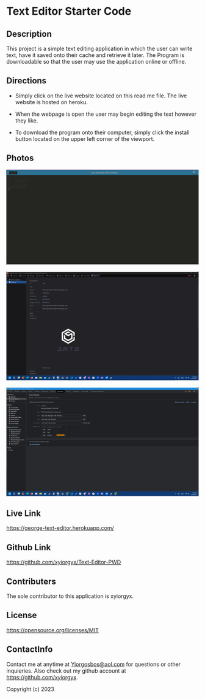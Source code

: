 # Text Editor Starter Code


## Description
 This project is a simple text editing application in which the user can write text, have it saved onto their cache and retrieve it later. The Program is downloadable so that the user may use the application online or offline. 

## Directions

- Simply click on the live website located on this read me file. The live website is hosted on heroku. 

- When the webpage is open the user may begin editing the text however they like. 

- To download the program onto their computer, simply click the install button located on the upper left corner of the viewport. 

## Photos 

![Image of text editor](./Images/Jate%20webpage.png)

![Manifest Image](./Images/Manifest.png)

![Service Worker Image](./Images/Service%20Worker.png)

## Live Link

https://george-text-editor.herokuapp.com/

## Github Link

https://github.com/xyiorgyx/Text-Editor-PWD


## Contributers
The sole contributor to this application is xyiorgyx.

## License
https://opensource.org/licenses/MIT 


## ContactInfo

Contact me at anytime at Yiorgosbos@aol.com for questions or other inquieries. Also check out my github account at https://github.com/xyiorgyx.

Copyright (c) 2023